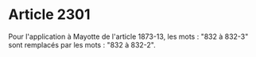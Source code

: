 # Article 2301

Pour l'application à Mayotte de l'article 1873-13, les mots : "832 à 832-3" sont remplacés par les mots : "832 à 832-2".
